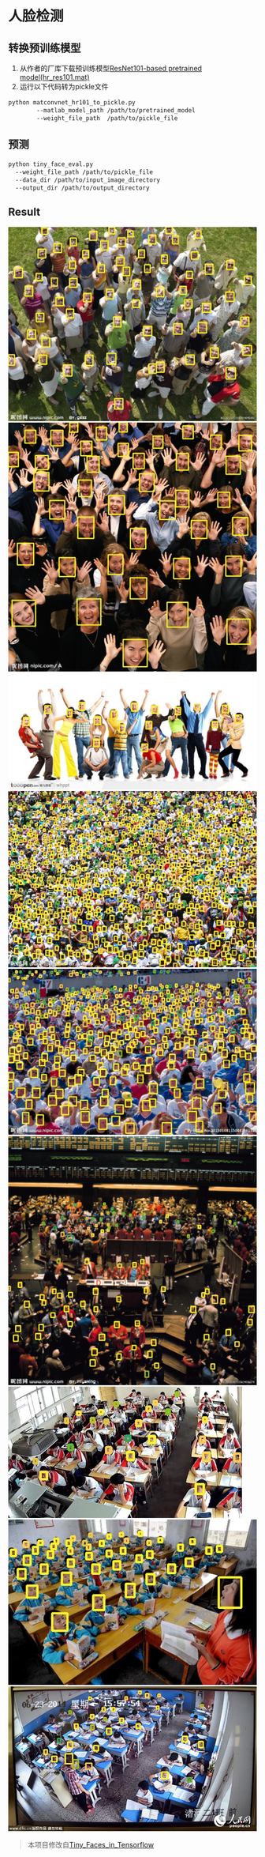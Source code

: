 # 人脸检测

## 转换预训练模型
1. 从作者的厂库下载预训练模型[ResNet101-based pretrained model(hr_res101.mat)](https://www.cs.cmu.edu/~peiyunh/tiny/hr_res101.mat)
2. 运行以下代码转为pickle文件
```
python matconvnet_hr101_to_pickle.py 
        --matlab_model_path /path/to/pretrained_model 
        --weight_file_path  /path/to/pickle_file
```

## 预测
```
python tiny_face_eval.py
  --weight_file_path /path/to/pickle_file
  --data_dir /path/to/input_image_directory
  --output_dir /path/to/output_directory
```
## Result
![](https://github.com/wmpscc/FaceDetectionWithTensorFlow/blob/master/test/result/1.jpg?raw=true)
![](https://github.com/wmpscc/FaceDetectionWithTensorFlow/blob/master/test/result/2.jpg?raw=true)
![](https://github.com/wmpscc/FaceDetectionWithTensorFlow/blob/master/test/result/3.jpg?raw=true)
![](https://github.com/wmpscc/FaceDetectionWithTensorFlow/blob/master/test/result/4.jpg?raw=true)
![](https://github.com/wmpscc/FaceDetectionWithTensorFlow/blob/master/test/result/5.jpg?raw=true)
![](https://github.com/wmpscc/FaceDetectionWithTensorFlow/blob/master/test/result/6.jpg?raw=true)
![](https://github.com/wmpscc/FaceDetectionWithTensorFlow/blob/master/test/result/7.jpg?raw=true)
![](https://github.com/wmpscc/FaceDetectionWithTensorFlow/blob/master/test/result/8.jpg?raw=true)
![](https://github.com/wmpscc/FaceDetectionWithTensorFlow/blob/master/test/result/9.jpg?raw=true)

> 本项目修改自[Tiny_Faces_in_Tensorflow](https://github.com/cydonia999/Tiny_Faces_in_Tensorflow)
